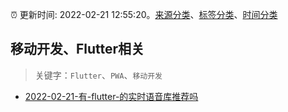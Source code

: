 :alarm_clock: 更新时间: 2022-02-21 12:55:20。[来源分类](../README.md)、[标签分类](../TAGS.md)、[时间分类](../TIMELINE.md)

## 移动开发、Flutter相关


> 关键字：`Flutter`、`PWA`、`移动开发`



- [2022-02-21-有-flutter-的实时语音库推荐吗](https://www.v2ex.com/t/835461) 